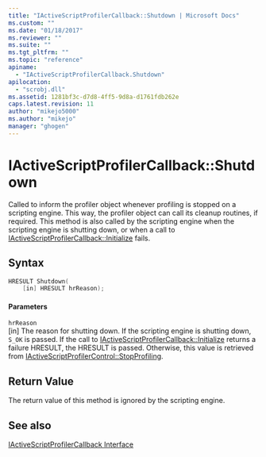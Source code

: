 ```yaml
---
title: "IActiveScriptProfilerCallback::Shutdown | Microsoft Docs"
ms.custom: ""
ms.date: "01/18/2017"
ms.reviewer: ""
ms.suite: ""
ms.tgt_pltfrm: ""
ms.topic: "reference"
apiname: 
  - "IActiveScriptProfilerCallback.Shutdown"
apilocation: 
  - "scrobj.dll"
ms.assetid: 1281bf3c-d7d8-4ff5-9d8a-d1761fdb262e
caps.latest.revision: 11
author: "mikejo5000"
ms.author: "mikejo"
manager: "ghogen"
---
```

# IActiveScriptProfilerCallback::Shutdown
Called to inform the profiler object whenever profiling is stopped on a scripting engine. This way, the profiler object can call its cleanup routines, if required. This method is also called by the scripting engine when the scripting engine is shutting down, or when a call to [IActiveScriptProfilerCallback::Initialize](../../winscript/reference/iactivescriptprofilercallback-initialize.md) fails.  
  
## Syntax  
  
```cpp
HRESULT Shutdown(  
    [in] HRESULT hrReason);  
```  
  
#### Parameters  
 `hrReason`  
 [in] The reason for shutting down. If the scripting engine is shutting down, `S_OK` is passed. If the call to [IActiveScriptProfilerCallback::Initialize](../../winscript/reference/iactivescriptprofilercallback-initialize.md) returns a failure HRESULT, the HRESULT is passed. Otherwise, this value is retrieved from [IActiveScriptProfilerControl::StopProfiling](../../winscript/reference/iactivescriptprofilercontrol-stopprofiling.md).  
  
## Return Value  
 The return value of this method is ignored by the scripting engine.  
  
## See also  
 [IActiveScriptProfilerCallback Interface](../../winscript/reference/iactivescriptprofilercallback-interface.md)